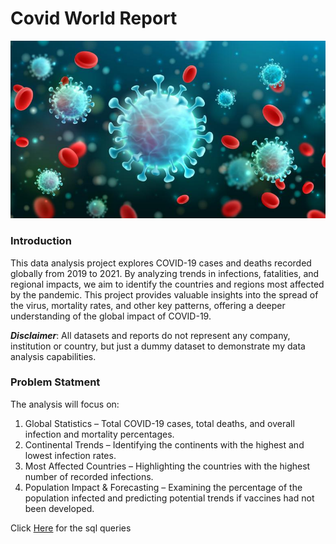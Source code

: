 # Covid World Report
![](covidintro.png)

### Introduction
This data analysis project explores COVID-19 cases and deaths recorded globally from 2019 to 2021. 
By analyzing trends in infections, fatalities, and regional impacts, we aim to identify the countries and regions most affected by the pandemic. 
This project provides valuable insights into the spread of the virus, mortality rates, and other key patterns, offering a deeper understanding of the global impact of COVID-19.

_***Disclaimer***_: All datasets and reports do not represent any company, institution or country, but just a dummy dataset to demonstrate my data analysis capabilities.

### Problem Statment
The analysis will focus on:

1. Global Statistics – Total COVID-19 cases, total deaths, and overall infection and mortality percentages.
2. Continental Trends – Identifying the continents with the highest and lowest infection rates.
3. Most Affected Countries – Highlighting the countries with the highest number of recorded infections.
4. Population Impact & Forecasting – Examining the percentage of the population infected and predicting potential trends if vaccines had not been developed.


Click [Here](https://github.com/kelvin-ugwuanyi/Covid_Project_Portfolio/blob/main/PorfolioProject1.sql) for the sql queries 

